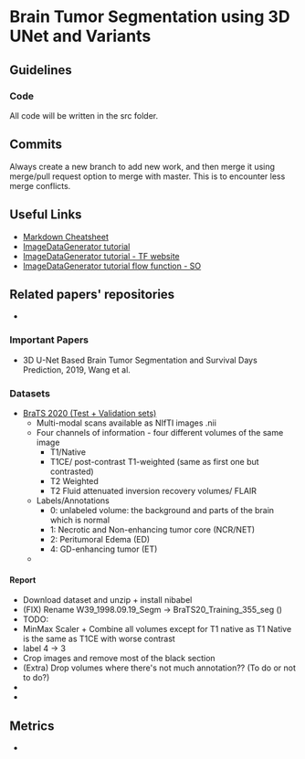 # Brain Tumor Segmentation using 3D UNet and Variants

## Guidelines

### Code
All code will be written in the src folder.

## Commits

Always create a new branch to add new work, and then merge it using merge/pull request option to merge with master. This is to encounter less merge conflicts.

## Useful Links

- [Markdown Cheatsheet](https://github.com/adam-p/markdown-here/wiki/Markdown-Cheatsheet)
- [ImageDataGenerator tutorial](https://vijayabhaskar96.medium.com/tutorial-image-classification-with-keras-flow-from-directory-and-generators-95f75ebe5720)
- [ImageDataGenerator tutorial - TF website](https://www.tensorflow.org/api_docs/python/tf/keras/preprocessing/image/ImageDataGenerator#flow)
- [ImageDataGenerator tutorial flow function - SO](https://stackoverflow.com/questions/57185851/correct-usage-of-imagedatagenerator-flow-function)


## Related papers' repositories

- 

### Important Papers

- 3D U-Net Based Brain Tumor Segmentation and Survival Days Prediction, 2019, Wang et al.

### Datasets
- [BraTS 2020 (Test + Validation sets)](https://www.kaggle.com/datasets/awsaf49/brats20-dataset-training-validation?resource=download)
  - Multi-modal scans available as NIfTI images .nii
  - Four channels of information - four different volumes of the same image
    - T1/Native
    - T1CE/ post-contrast T1-weighted (same as first one but contrasted)
    - T2 Weighted
    - T2 Fluid attenuated inversion recovery volumes/ FLAIR
  - Labels/Annotations
    - 0: unlabeled volume: the background and parts of the brain which is normal
    - 1: Necrotic and Non-enhancing tumor core (NCR/NET)
    - 2: Peritumoral Edema (ED)
    - 4: GD-enhancing tumor (ET)
  - 


#### Report
- Download dataset and unzip + install nibabel
- (FIX) Rename W39_1998.09.19_Segm -> BraTS20_Training_355_seg ()
- TODO:
- MinMax Scaler + Combine all volumes except for T1 native as T1 Native is the same as T1CE with worse contrast
- label 4 -> 3
- Crop images and remove most of the black section
- (Extra) Drop volumes where there's not much annotation?? (To do or not to do?)
- 
- 

## Metrics
- 